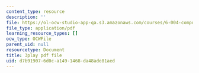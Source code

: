 ```yaml
---
content_type: resource
description: ''
file: https://ol-ocw-studio-app-qa.s3.amazonaws.com/courses/6-004-computation-structures-spring-2017/d7b919076d0ca1491468da48ade81aed_hmPiuS0PqCs.pdf
file_type: application/pdf
learning_resource_types: []
ocw_type: OCWFile
parent_uid: null
resourcetype: Document
title: 3play pdf file
uid: d7b91907-6d0c-a149-1468-da48ade81aed
---
```

